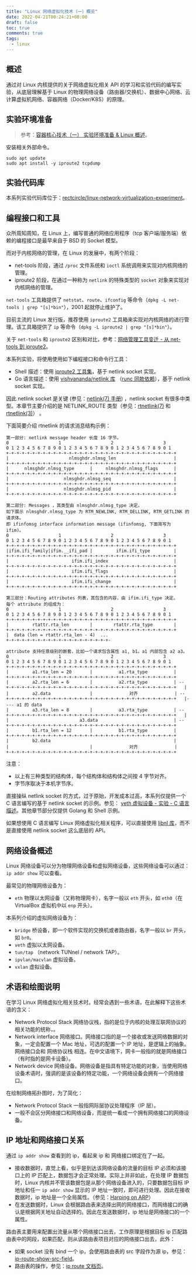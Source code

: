 ```yaml
---
title: "Linux 网络虚拟化技术（一）概览"
date: 2022-04-21T00:24:21+08:00
draft: false
toc: true
comments: true
tags:
  - linux
---
```


## 概述

通过对 Linux 内核提供的关于网络虚拟化相关 API 的学习和实验代码的编写实验，从底层理解基于 Linux 的物理网络设备（路由器/交换机）、数据中心网络、云计算虚拟机网络、容器网络（Docker/K8S）的原理。

## 实验环境准备

> 参考：[容器核心技术（一） 实验环境准备 & Linux 概述](/posts/container-core-tech-1-experiment-preparation-and-linux-base/#实验环境准备)。

安装相关外部命令。

```
sudo apt update
sudo apt install -y iproute2 tcpdump
```

## 实验代码库

本系列实验代码库位于：[rectcircle/linux-network-virtualization-experiment](https://github.com/rectcircle/linux-network-virtualization-experiment)。

## 编程接口和工具

众所周知周知，在 Linux 上，编写普通的网络应用程序（tcp 客户端/服务端）依赖的编程接口是最早来自于 BSD 的 Socket 模型。

而对于内核网络的管理，在 Linux 的发展中，有两个阶段：

* net-tools 阶段，通过 `/proc` 文件系统和 `ioctl` 系统调用来实现对内核网络的管理。
* iproute2 阶段，在通过一种称为 `netlink` 的特殊类型的 `socket` 对象来实现对内核网络的管理。

`net-tools` 工具箱提供了 `netstat`、`route`、`ifconfig` 等命令（`dpkg -L net-tools | grep "[s]*bin"`），2001 起就停止维护了。

目前主流的 Linux 发行版，推荐使用 `iproute2` 工具箱来实现对内核网络的进行管理。该工具箱提供了 `ip` 等命令（`dpkg -L iproute2 | grep "[s]*bin"`）。

关于 `net-tools` 和 `iproute2` 区别和对比，参考：[网络管理工具变迁 - 从 net-tools 到 iproute2](http://www.jiatcool.com/?p=762)。

本系列实验，将使用使用如下编程接口和命令行工具：

* Shell 描述：使用 [iproute2 工具集](https://github.com/shemminger/iproute2)，基于 netlink socket 实现。
* Go 语言描述：使用 [vishvananda/netlink 库](https://github.com/vishvananda/netlink) （[runc 同款依赖](https://github.com/opencontainers/runc/blob/main/go.mod#L21)），基于 netlink socket 实现。

因此 netlink socket 是关键 (参见：[netlink(7) 手册](https://man7.org/linux/man-pages/man7/netlink.7.html)) ，netlink socket 有很多中类型。本章节主要介绍的是 NETLINK_ROUTE 类型（参见：[rtnetlink(7)](https://man7.org/linux/man-pages/man7/rtnetlink.7.html) 和 [rtnetlink(3)](https://man7.org/linux/man-pages/man3/rtnetlink.3.html)） 。

下面简要介绍 rtnetlink 的请求消息结构示例：

```
第一部分: netlink message header 长度 16 字节。
0                   1                   2                   3
0 1 2 3 4 5 6 7 8 9 0 1 2 3 4 5 6 7 8 9 0 1 2 3 4 5 6 7 8 9 0 1
+-+-+-+-+-+-+-+-+-+-+-+-+-+-+-+-+-+-+-+-+-+-+-+-+-+-+-+-+-+-+-+-+ 
|                       nlmsghdr.nlmsg_len                      |
+-+-+-+-+-+-+-+-+-+-+-+-+-+-+-+-+-+-+-+-+-+-+-+-+-+-+-+-+-+-+-+-+
|      nlmsghdr.nlmsg_type      |     nlmsghdr.nlmsg_flags      |
+-+-+-+-+-+-+-+-+-+-+-+-+-+-+-+-+-+-+-+-+-+-+-+-+-+-+-+-+-+-+-+-+
|                     nlmsghdr.nlmsg_seq                        |
+-+-+-+-+-+-+-+-+-+-+-+-+-+-+-+-+-+-+-+-+-+-+-+-+-+-+-+-+-+-+-+-+
|                     nlmsghdr.nlmsg_pid                        |
+-+-+-+-+-+-+-+-+-+-+-+-+-+-+-+-+-+-+-+-+-+-+-+-+-+-+-+-+-+-+-+-+

第二部分: Messages ，其类型由 nlmsghdr.nlmsg_type 决定。
如下展示 nlmsghdr.nlmsg_type 为 RTM_NEWLINK, RTM_DELLINK, RTM_GETLINK 的请求体。
即 ifinfomsg interface information message (ifinfomsg, 下面简写为 ifim)。
0                   1                   2                   3
0 1 2 3 4 5 6 7 8 9 0 1 2 3 4 5 6 7 8 9 0 1 2 3 4 5 6 7 8 9 0 1
+-+-+-+-+-+-+-+-+-+-+-+-+-+-+-+-+-+-+-+-+-+-+-+-+-+-+-+-+-+-+-+-+ 
|ifim.ifi_family|ifim.__ifi_pad |         ifim.ifi_type         |
+-+-+-+-+-+-+-+-+-+-+-+-+-+-+-+-+-+-+-+-+-+-+-+-+-+-+-+-+-+-+-+-+
|                        ifim.ifi_index                         |
+-+-+-+-+-+-+-+-+-+-+-+-+-+-+-+-+-+-+-+-+-+-+-+-+-+-+-+-+-+-+-+-+
|                        ifim.ifi_flags                         |
+-+-+-+-+-+-+-+-+-+-+-+-+-+-+-+-+-+-+-+-+-+-+-+-+-+-+-+-+-+-+-+-+
|                        ifim.ifi_change                        |
+-+-+-+-+-+-+-+-+-+-+-+-+-+-+-+-+-+-+-+-+-+-+-+-+-+-+-+-+-+-+-+-+

第三部分：Routing attributes 列表，其包含的内容，由 ifim.ifi_type 决定。
每个 attribute 的组成为：
0                   1                   2                   3
0 1 2 3 4 5 6 7 8 9 0 1 2 3 4 5 6 7 8 9 0 1 2 3 4 5 6 7 8 9 0 1
+-+-+-+-+-+-+-+-+-+-+-+-+-+-+-+-+-+-+-+-+-+-+-+-+-+-+-+-+-+-+-+-+ 
|         rtattr.rta_len        |        rtattr.rta_type        |
+-+-+-+-+-+-+-+-+-+-+-+-+-+-+-+-+-+-+-+-+-+-+-+-+-+-+-+-+-+-+-+-+
|  data (len = rtattr.rta_len - 4)  ...
+-+-+-+-+-+-+-+-+-+-+-+-+-+-+-+-+-+-+-+-

attribute 支持任意级别的嵌套，比如一个请求包含属性 a1, b1。a1 内部包含 a2 a3。
0                   1                   2                   3
0 1 2 3 4 5 6 7 8 9 0 1 2 3 4 5 6 7 8 9 0 1 2 3 4 5 6 7 8 9 0 1
+-+-+-+-+-+-+-+-+-+-+-+-+-+-+-+-+-+-+-+-+-+-+-+-+-+-+-+-+-+-+-+-+ 
|         a1.rta_len = 20       |          a1.rta_type          |
+-+-+-+-+-+-+-+-+-+-+-+-+-+-+-+-+-+-+-+-+-+-+-+-+-+-+-+-+-+-+-+-+
|         a2.rta_len = 6        |          a2.rta_type          | --
+-+-+-+-+-+-+-+-+-+-+-+-+-+-+-+-+-+-+-+-+-+-+-+-+-+-+-+-+-+-+-+-+   |
|         a2.data               |              对齐              | --
+-+-+-+-+-+-+-+-+-+-+-+-+-+-+-+-+-+-+-+-+-+-+-+-+-+-+-+-+-+-+-+-+   |---- a1 的 data
|         a3.rta_len = 8        |          a3.rta_type          | --
+-+-+-+-+-+-+-+-+-+-+-+-+-+-+-+-+-+-+-+-+-+-+-+-+-+-+-+-+-+-+-+-+   |
|                           a3.data                             | --
+-+-+-+-+-+-+-+-+-+-+-+-+-+-+-+-+-+-+-+-+-+-+-+-+-+-+-+-+-+-+-+-+
|         b1.rta_len = 12       |          b1.rta_type          |
+-+-+-+-+-+-+-+-+-+-+-+-+-+-+-+-+-+-+-+-+-+-+-+-+-+-+-+-+-+-+-+-+
|         b2.data                                               |
|                               |              对齐              |
+-+-+-+-+-+-+-+-+-+-+-+-+-+-+-+-+-+-+-+-+-+-+-+-+-+-+-+-+-+-+-+-+
```

注意：

* 以上有三种类型的结构体，每个结构体和结构体之间按 4 字节对齐。
* 字节序取决于本机字节序。

直接操纵 netlink socket 的方式，过于原始，开发成本过高，本系列仅提供一个 C 语言编写的基于 netlink socket 的示例。参见： [veth 虚拟设备 - 实验 - C 语言描述](/posts/linux-net-virual-02-veth/#c-语言描述调用-netlink)。其他章节部分仅提供 Golang 和 Shell 示例。

如果想使用 C 语言编写 Linux 网络虚拟化相关程序，可以直接使用 [libnl 库](https://www.infradead.org/~tgr/libnl/)，而不是直接使用 netlink socket 这么底层的 API。

## 网络设备概述

Linux 网络设备可以分为物理网络设备和虚拟网络设备，这些网络设备可以通过：`ip addr show` 可以查看。

最常见的物理网络设备为：

* `eth` 物理以太网设备（又称物理网卡），名字一般以 `eth` 开头，如 `eth0`（在 VirtualBox 虚拟机中以 `enp` 开头）。

本系列介绍的虚拟网络设备为：

* `bridge` 桥设备，即一个软件实现的交换机或者路由器，名字一般以 `br` 开头，如 `br0`。
* `veth` 虚拟以太网设备。
* `tun/tap` （network TUNnel / network TAP）。
* `ipvlan/macvlan` 虚拟设备。
* `vxlan` 虚拟设备。

## 术语和绘图说明

在学习 Linux 网络虚拟化相关技术时。经常会遇到一些术语，在此解释下这些术语的含义：

* Network Protocol Stack 网络协议栈，指的是位于内核的处理互联网协议的相关功能的统称，。
* Network interface 网络接口。网络接口指的是一个接收或发送网络数据的对象，一定会配置一个 Mac 地址，可选的配置一个 IP 地址，是逻辑上的抽象。网络接口会和 网络协议栈 相连。在中文语境下，网卡一般指的就是网络接口（有时指的是网卡设备）。
* Network device 网络设备。网络设备是指具有特定功能的对象，当使用网络设备术语时，强调的是该设备的特定功能，一个网络设备会拥有一个网络接口。

在绘制网络拓扑图时，为了简化：

* Network Protocol Stack 一般指网际层协议处理程序（IP 层）。
* 一般不会区分网络接口和网络设备，而是统一看成一个拥有网络接口的网络设备。

<!-- ## 路由表、arp 表和 fdb

TODO 添加，查看这几个表对应查看命令以及简述

https://yuerblog.cc/2019/11/18/%E7%AE%80%E8%BF%B0linux%E8%B7%AF%E7%94%B1%E8%A1%A8/

* 这几张表如何维护的
* 这个几个表在 IP 通讯过程中的过程作用 -->

## IP 地址和网络接口关系

通过 `ip addr show` 查看到的 ip，看起来 ip 和 网络接口绑定在了一起。

* 接收数据时，直觉上看，似乎是到达该网络设备的流量的目标 IP 必须和该接口上的 IP 匹配上，数据包才会正常处理。实际上并非如此，在处理 IP 数据包时，Linux 内核并不管该数据包是从那个网络设备进入的，只要数据包目标 IP 地址和任一 `ip addr show` 显示的 IP 地址一致时，即可进行处理。因此在接收数据时，ip 地址是一个全局属性。（参见：[Harping on ARP](https://lwn.net/Articles/45373/)）
* 在发送数据时，Linux 会根据路由表来选择出网的网络接口，而网络接口的确认是根据网关地址自动选择的。因此在发送数据时，ip 地址是网络接口的一个属性。

路由表主要用来配置出流量从哪个网络接口出去，工作原理是根据目标 ip 匹配路由表中的网段，如果匹配，则从该路由表项目对应的网络接口出去，此外：

* 如果 socket 没有 bind 一个 ip，会使用路由表的 src 字段作为源 ip，参见：[ip-route-show-src-field](https://serverfault.com/questions/451601/ip-route-show-src-field)。
* 路由表的操作，参见：[ip route 文档页](http://linux-ip.net/html/tools-ip-route.html)。
